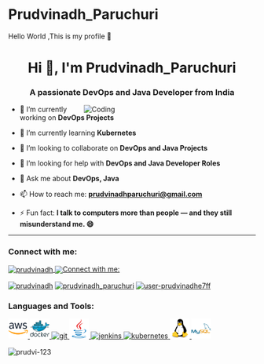 # Prudvinadh_Paruchuri
Hello World ,This is my profile 🙌 


<h1 align="center">Hi 👋, I'm Prudvinadh_Paruchuri</h1> 

<h3 align="center">A passionate DevOps and Java Developer from India</h3>

<img align="right" alt="Coding" width="350" src="https://media.giphy.com/media/qgQUggAC3Pfv687qPC/giphy.gif" />

- 🔭 I’m currently working on **DevOps Projects**

- 🌱 I’m currently learning **Kubernetes**

- 👯 I’m looking to collaborate on **DevOps and Java Projects**

- 🤝 I’m looking for help with **DevOps and Java Developer Roles**

- 💬 Ask me about **DevOps, Java**

- 📫 How to reach me: **prudvinadhparuchuri@gmail.com**

- ⚡ Fun fact: **I talk to computers more than people — and they still misunderstand me. 😄**

---

<h3 align="left">Connect with me:</h3>
<p align="left">
  <a href="https://linkedin.com/in/prudvinadh" target="blank">
    <img align="center" src="https://raw.githubusercontent.com/rahuldkjain/github-profile-readme-generator/master/src/images/icons/Social/linked-in-alt.svg" alt="prudvinadh" height="30" width="40" />
  </a>
  <a href="https://instagram.com/prudvinadh_paruchuri" target="blank">
    <img align="center" src="https://raw.githubuser


<h3 align="left">Connect with me:</h3>
<p align="left">
<a href="https://linkedin.com/in/prudvinadh" target="blank"><img align="center" src="https://raw.githubusercontent.com/rahuldkjain/github-profile-readme-generator/master/src/images/icons/Social/linked-in-alt.svg" alt="prudvinadh" height="30" width="40" /></a>
<a href="https://instagram.com/prudvinadh_paruchuri" target="blank"><img align="center" src="https://raw.githubusercontent.com/rahuldkjain/github-profile-readme-generator/master/src/images/icons/Social/instagram.svg" alt="prudvinadh_paruchuri" height="30" width="40" /></a>
<a href="https://auth.geeksforgeeks.org/user/user-prudvinadhe7ff" target="blank"><img align="center" src="https://raw.githubusercontent.com/rahuldkjain/github-profile-readme-generator/master/src/images/icons/Social/geeks-for-geeks.svg" alt="user-prudvinadhe7ff" height="30" width="40" /></a>
</p>

<h3 align="left">Languages and Tools:</h3>
<p align="left"> <a href="https://aws.amazon.com" target="_blank" rel="noreferrer"> <img src="https://raw.githubusercontent.com/devicons/devicon/master/icons/amazonwebservices/amazonwebservices-original-wordmark.svg" alt="aws" width="40" height="40"/> </a> <a href="https://www.docker.com/" target="_blank" rel="noreferrer"> <img src="https://raw.githubusercontent.com/devicons/devicon/master/icons/docker/docker-original-wordmark.svg" alt="docker" width="40" height="40"/> </a> <a href="https://git-scm.com/" target="_blank" rel="noreferrer"> <img src="https://www.vectorlogo.zone/logos/git-scm/git-scm-icon.svg" alt="git" width="40" height="40"/> </a> <a href="https://www.java.com" target="_blank" rel="noreferrer"> <img src="https://raw.githubusercontent.com/devicons/devicon/master/icons/java/java-original.svg" alt="java" width="40" height="40"/> </a> <a href="https://www.jenkins.io" target="_blank" rel="noreferrer"> <img src="https://www.vectorlogo.zone/logos/jenkins/jenkins-icon.svg" alt="jenkins" width="40" height="40"/> </a> <a href="https://kubernetes.io" target="_blank" rel="noreferrer"> <img src="https://www.vectorlogo.zone/logos/kubernetes/kubernetes-icon.svg" alt="kubernetes" width="40" height="40"/> </a> <a href="https://www.linux.org/" target="_blank" rel="noreferrer"> <img src="https://raw.githubusercontent.com/devicons/devicon/master/icons/linux/linux-original.svg" alt="linux" width="40" height="40"/> </a> <a href="https://www.mysql.com/" target="_blank" rel="noreferrer"> <img src="https://raw.githubusercontent.com/devicons/devicon/master/icons/mysql/mysql-original-wordmark.svg" alt="mysql" width="40" height="40"/> </a> </p>

<p><img align="center" src="https://github-readme-stats.vercel.app/api/top-langs?username=prudvi-123&show_icons=true&locale=en&layout=compact" alt="prudvi-123" /></p>
